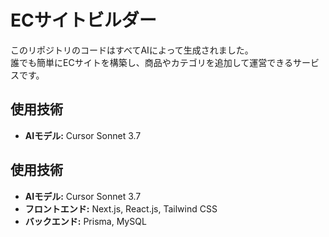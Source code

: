 # ECサイトビルダー

このリポジトリのコードはすべてAIによって生成されました。  
誰でも簡単にECサイトを構築し、商品やカテゴリを追加して運営できるサービスです。  

## 使用技術  
- **AIモデル:** Cursor Sonnet 3.7  

## 使用技術  
- **AIモデル:** Cursor Sonnet 3.7  
- **フロントエンド:** Next.js, React.js, Tailwind CSS  
- **バックエンド:** Prisma, MySQL  
